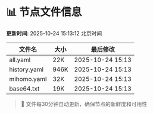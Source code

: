 # 📊 节点文件信息

**更新时间**: 2025-10-24 15:13:12 北京时间

| 文件名 | 大小 | 最后修改 |
|--------|------|----------|
| all.yaml | 22K | 2025-10-24 15:13 |
| history.yaml | 946K | 2025-10-24 15:13 |
| mihomo.yaml | 32K | 2025-10-24 15:13 |
| base64.txt | 19K | 2025-10-24 15:13 |

> 🔄 文件每30分钟自动更新，确保节点的新鲜度和可用性
